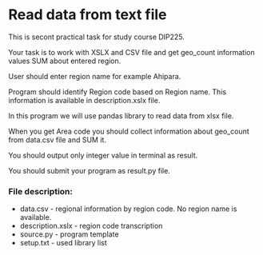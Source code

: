 # Read data from text file

This is secont practical task for study course DIP225. 

Your task is to work with XSLX and CSV file and get geo_count information values SUM about entered region.

User should enter region name for example Ahipara.

Program should identify Region code based on Region name. This information is available in description.xslx file. 

In this program we will use pandas library to read data from xlsx file.

When you get Area code you should collect information about geo_count from data.csv file and SUM it. 

You should output only integer value in terminal as result.

You should submit your program as result.py file.

### File description:

* data.csv - regional information by region code. No region name is available.
* description.xslx - region code transcription
* source.py - program template
* setup.txt - used library list



